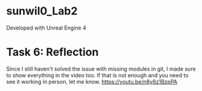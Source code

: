# sunwil0_Lab2

Developed with Unreal Engine 4

# Task 6: Reflection

Since I still haven't solved the issue with missing modules in git, I made sure to show everything in the video too. If that is not enough and you need to see it working in person, let me know.
https://youtu.be/n8y8z1BzpPA